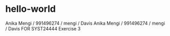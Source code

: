 # hello-world
Anika Mengi / 991496274 / mengi / Davis
Anika Mengi / 991496274 / mengi / Davis FOR SYST24444 Exercise 3

